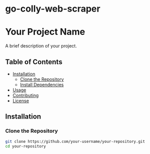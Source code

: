 # go-colly-web-scraper

# Your Project Name

A brief description of your project.

## Table of Contents

- [Installation](#installation)
  - [Clone the Repository](#clone-the-repository)
  - [Install Dependencies](#install-dependencies)
- [Usage](#usage)
- [Contributing](#contributing)
- [License](#license)

## Installation

### Clone the Repository

```bash
git clone https://github.com/your-username/your-repository.git
cd your-repository
